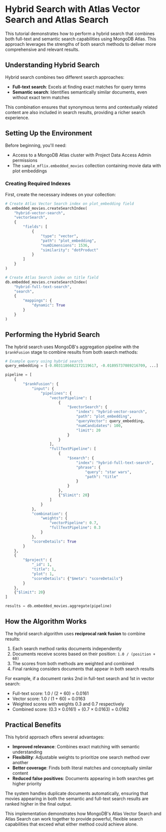 # Hybrid Search with Atlas Vector Search and Atlas Search

This tutorial demonstrates how to perform a hybrid search that combines both full-text and semantic search capabilities using MongoDB Atlas. This approach leverages the strengths of both search methods to deliver more comprehensive and relevant results.

## Understanding Hybrid Search

Hybrid search combines two different search approaches:
- **Full-text search**: Excels at finding exact matches for query terms
- **Semantic search**: Identifies semantically similar documents, even without exact term matches

This combination ensures that synonymous terms and contextually related content are also included in search results, providing a richer search experience.

## Setting Up the Environment

Before beginning, you'll need:
- Access to a MongoDB Atlas cluster with Project Data Access Admin permissions
- The `sample_mflix.embedded_movies` collection containing movie data with plot embeddings

### Creating Required Indexes

First, create the necessary indexes on your collection:

```python
# Create Atlas Vector Search index on plot_embedding field
db.embedded_movies.createSearchIndex(
    "hybrid-vector-search",
    "vectorSearch",
    {
        "fields": [
            {
                "type": "vector",
                "path": "plot_embedding",
                "numDimensions": 1536,
                "similarity": "dotProduct"
            }
        ]
    }
)

# Create Atlas Search index on title field
db.embedded_movies.createSearchIndex(
    "hybrid-full-text-search",
    "search",
    {
        "mappings": {
            "dynamic": True
        }
    }
)
```

## Performing the Hybrid Search

The hybrid search uses MongoDB's aggregation pipeline with the `$rankFusion` stage to combine results from both search methods:

```python
# Example query using hybrid search
query_embedding = [-0.0031186682172119617, -0.01895737089216709, ...]  # 1536-dimensional vector

pipeline = [
    {
        "$rankFusion": {
            "input": {
                "pipelines": {
                    "vectorPipeline": [
                        {
                            "$vectorSearch": {
                                "index": "hybrid-vector-search",
                                "path": "plot_embedding",
                                "queryVector": query_embedding,
                                "numCandidates": 100,
                                "limit": 20
                            }
                        }
                    ],
                    "fullTextPipeline": [
                        {
                            "$search": {
                                "index": "hybrid-full-text-search",
                                "phrase": {
                                    "query": "star wars",
                                    "path": "title"
                                }
                            }
                        },
                        {"$limit": 20}
                    ]
                }
            },
            "combination": {
                "weights": {
                    "vectorPipeline": 0.7,
                    "fullTextPipeline": 0.3
                }
            },
            "scoreDetails": True
        }
    },
    {
        "$project": {
            "_id": 1,
            "title": 1,
            "plot": 1,
            "scoreDetails": {"$meta": "scoreDetails"}
        }
    },
    {"$limit": 20}
]

results = db.embedded_movies.aggregate(pipeline)
```

## How the Algorithm Works

The hybrid search algorithm uses **reciprocal rank fusion** to combine results:

1. Each search method ranks documents independently
2. Documents receive scores based on their position: `1.0 / (position + 60)`
3. The scores from both methods are weighted and combined
4. Final ranking considers documents that appear in both search results

For example, if a document ranks 2nd in full-text search and 1st in vector search:
- Full-text score: 1.0 / (2 + 60) = 0.0161
- Vector score: 1.0 / (1 + 60) = 0.0163
- Weighted scores with weights 0.3 and 0.7 respectively
- Combined score: (0.3 × 0.0161) + (0.7 × 0.0163) = 0.0162

## Practical Benefits

This hybrid approach offers several advantages:
- **Improved relevance**: Combines exact matching with semantic understanding
- **Flexibility**: Adjustable weights to prioritize one search method over another
- **Better coverage**: Finds both literal matches and conceptually similar content
- **Reduced false positives**: Documents appearing in both searches get higher priority

The system handles duplicate documents automatically, ensuring that movies appearing in both the semantic and full-text search results are ranked higher in the final output.

This implementation demonstrates how MongoDB's Atlas Vector Search and Atlas Search can work together to provide powerful, flexible search capabilities that exceed what either method could achieve alone.